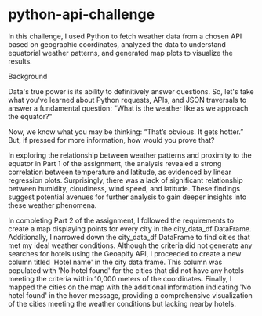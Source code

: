 # python-api-challenge

In this challenge, I used Python to fetch weather data from a chosen API based on geographic coordinates, analyzed the data to understand equatorial weather patterns, and generated map plots to visualize the results.

Background

Data's true power is its ability to definitively answer questions. So, let's take what you've learned about Python requests, APIs, and JSON traversals to answer a fundamental question: "What is the weather like as we approach the equator?"

Now, we know what you may be thinking: “That’s obvious. It gets hotter.” But, if pressed for more information, how would you prove that?

In exploring the relationship between weather patterns and proximity to the equator in Part 1 of the assignment, the analysis revealed a strong correlation between temperature and latitude, as evidenced by linear regression plots. Surprisingly, there was a lack of significant relationship between humidity, cloudiness, wind speed, and latitude. These findings suggest potential avenues for further analysis to gain deeper insights into these weather phenomena.

In completing Part 2 of the assignment, I followed the requirements to create a map displaying points for every city in the city_data_df DataFrame. Additionally, I narrowed down the city_data_df DataFrame to find cities that met my ideal weather conditions. Although the criteria did not generate any searches for hotels using the Geoapify API, I proceeded to create a new column titled 'Hotel name' in the city data frame. This column was populated with 'No hotel found' for the cities that did not have any hotels meeting the criteria within 10,000 meters of the coordinates. Finally, I mapped the cities on the map with the additional information indicating 'No hotel found' in the hover message, providing a comprehensive visualization of the cities meeting the weather conditions but lacking nearby hotels.
